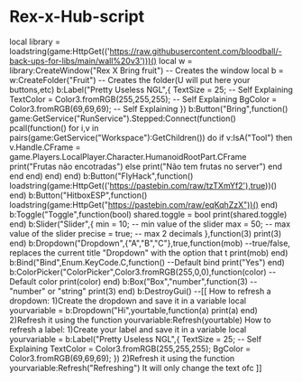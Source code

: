# Rex-x-Hub-script
local library = loadstring(game:HttpGet(('https://raw.githubusercontent.com/bloodball/-back-ups-for-libs/main/wall%20v3')))() local w = library:CreateWindow("Rex X Bring fruit") -- Creates the window local b = w:CreateFolder("Fruit") -- Creates the folder(U will put here your buttons,etc) b:Label("Pretty Useless NGL",{ TextSize = 25; -- Self Explaining TextColor = Color3.fromRGB(255,255,255); -- Self Explaining BgColor = Color3.fromRGB(69,69,69); -- Self Explaining }) b:Button("Bring",function() game:GetService("RunService").Stepped:Connect(function() pcall(function() for i,v in pairs(game:GetService("Workspace"):GetChildren()) do if v:IsA("Tool") then v.Handle.CFrame = game.Players.LocalPlayer.Character.HumanoidRootPart.CFrame print("Frutas não encotradas") else print("Não tem frutas no server") end end end) end) end) b:Button("FlyHack",function() loadstring(game:HttpGet(('https://pastebin.com/raw/tzTXmYf2'),true))() end) b:Button("HitboxESP",function() loadstring(game:HttpGet("https://pastebin.com/raw/eqKqhZzX"))() end) b:Toggle("Toggle",function(bool) shared.toggle = bool print(shared.toggle) end) b:Slider("Slider",{ min = 10; -- min value of the slider max = 50; -- max value of the slider precise = true; -- max 2 decimals },function(3) print(3) end) b:Dropdown("Dropdown",{"A","B","C"},true,function(mob) --true/false, replaces the current title "Dropdown" with the option that t print(mob) end) b:Bind("Bind",Enum.KeyCode.C,function() --Default bind print("Yes") end) b:ColorPicker("ColorPicker",Color3.fromRGB(255,0,0),function(color) --Default color print(color) end) b:Box("Box","number",function(3) -- "number" or "string" print(3) end) b:DestroyGui() --[[ How to refresh a dropdown: 1)Create the dropdown and save it in a variable local yourvariable = b:Dropdown("Hi",yourtable,function(a) print(a) end) 2)Refresh it using the function yourvariable:Refresh(yourtable) How to refresh a label: 1)Create your label and save it in a variable local yourvariable = b:Label("Pretty Useless NGL",{ TextSize = 25; -- Self Explaining TextColor = Color3.fromRGB(255,255,255); BgColor = Color3.fromRGB(69,69,69); }) 2)Refresh it using the function yourvariable:Refresh("Refreshing") It will only change the text ofc ]]
